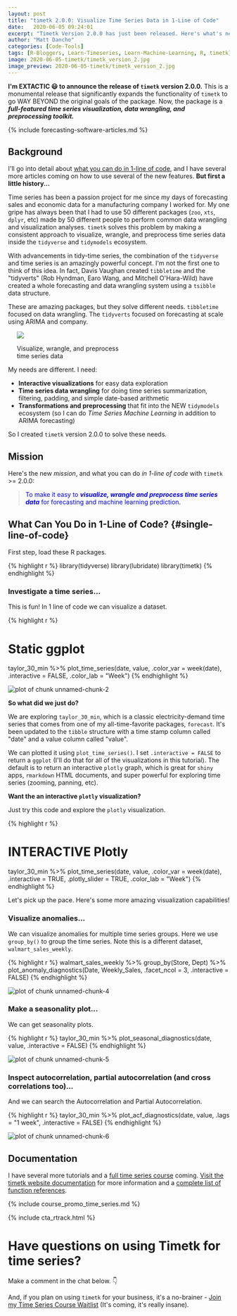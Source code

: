 ```yaml
---
layout: post
title: "timetk 2.0.0: Visualize Time Series Data in 1-Line of Code"
date:   2020-06-05 09:24:01
excerpt: "Timetk Version 2.0.0 has just been released. Here's what's new for time series data analysis."
author: "Matt Dancho"
categories: [Code-Tools]
tags: [R-Bloggers, Learn-Timeseries, Learn-Machine-Learning, R, timetk]
image: 2020-06-05-timetk/timetk_version_2.jpg
image_preview: 2020-06-05-timetk/timetk_version_2.jpg
---
```





__I'm EXTACTIC 😃 to announce the release of `timetk` version 2.0.0.__ This is a monumental release that significantly expands the functionality of `timetk` to go WAY BEYOND the original goals of the package. Now, the package is a ___full-featured time series visualization, data wrangling, and preprocessing toolkit.___ 

{% include forecasting-software-articles.md %}




## Background

I'll go into detail about [what you can do in 1-line of code](#single-line-of-code), and I have several more articles coming on how to use several of the new features. __But first a little history...__

Time series has been a passion project for me since my days of forecasting sales and economic data for a manufacturing company I worked for. My one gripe has always been that I had to use 50 different packages (`zoo`, `xts`, `dplyr`, etc) made by 50 different people to perform common data wrangling and visualization analyses. `timetk` solves this problem by making a consistent approach to visualize, wrangle, and preprocess time series data inside the `tidyverse` and `tidymodels` ecosystem. 

With advancements in tidy-time series, the combination of the `tidyverse` and time series is an amazingly powerful concept. I'm not the first one to think of this idea. In fact, Davis Vaughan created `tibbletime` and the "tidyverts" (Rob Hyndman, Earo Wang, and Mitchell O'Hara-Wild) have created a whole forecasting and data wrangling system using a `tsibble` data structure. 

These are amazing packages, but they solve different needs. `tibbletime` focused on data wrangling. The `tidyverts` focused on forecasting at scale using ARIMA and company. 

<div class="pull-right hidden-xs" style="width:50%; margin-left:20px;">
  <a href="#" target="_blank">
  <img class="img-responsive" src="/assets/2020-06-05-timetk/timetk_version_2.jpg"> 
  </a>
  <p class="date text-center">Visualize, wrangle, and preprocess time series data</p>
</div>

My needs are different. I need:

- __Interactive visualizations__ for easy data exploration
- __Time series data wrangling__ for doing time series summarization, filtering, padding, and simple date-based arithmetic
- __Transformations and preprocessing__ that fit into the NEW `tidymodels` ecosystem (so I can do _Time Series Machine Learning_ in addition to ARIMA forecasting)

So I created `timetk` version 2.0.0 to solve these needs. 




## Mission

Here's the new _mission_, and what you can do _in 1-line of code_ with `timetk` >= 2.0.0:

> <span style="color:blue;">To make it easy to ___visualize, wrangle and preprocess time series data___ for forecasting and machine learning prediction. </span>

## What Can You Do in 1-Line of Code? {#single-line-of-code}

First step, load these R packages.


{% highlight r %}
library(tidyverse)
library(lubridate)
library(timetk)
{% endhighlight %}

### Investigate a time series...

This is fun! In 1 line of code we can visualize a dataset. 


{% highlight r %}
# Static ggplot
taylor_30_min %>%
    plot_time_series(date, value, .color_var = week(date),
                     .interactive = FALSE, .color_lab = "Week")
{% endhighlight %}

![plot of chunk unnamed-chunk-2](/figure/source/2020-06-05-timetk-vesion-2-announcement/unnamed-chunk-2-1.png)

__So what did we just do?__

We are exploring `taylor_30_min`, which is a classic electricity-demand time series that comes from one of my all-time-favorite packages, `forecast`. It's been updated to the `tibble` structure with a time stamp column called "date" and a value column called "value". 

We can plotted it using `plot_time_series()`. I set `.interactive = FALSE` to return a `ggplot` (I'll do that for all of the visualizations in this tutorial). The default is to return an interactive `plotly` graph, which is great for `shiny` apps, `rmarkdown` HTML documents, and super powerful for exploring time series (zooming, panning, etc). 

__Want the an interactive `plotly` visualization?__ 

Just try this code and explore the `plotly` visualization.


{% highlight r %}
# INTERACTIVE Plotly
taylor_30_min %>%
    plot_time_series(date, value, .color_var = week(date),
                     .interactive = TRUE, .plotly_slider = TRUE, .color_lab = "Week")
{% endhighlight %}

Let's pick up the pace. Here's some more amazing visualization capabilities!

### Visualize anomalies...

We can visualize anomalies for multiple time series groups. Here we use `group_by()` to group the time series. Note this is a different dataset, `walmart_sales_weekly`.


{% highlight r %}
walmart_sales_weekly %>%
    group_by(Store, Dept) %>%
    plot_anomaly_diagnostics(Date, Weekly_Sales, 
                             .facet_ncol = 3, .interactive = FALSE)
{% endhighlight %}

![plot of chunk unnamed-chunk-4](/figure/source/2020-06-05-timetk-vesion-2-announcement/unnamed-chunk-4-1.png)

### Make a seasonality plot...

We can get seasonality plots. 


{% highlight r %}
taylor_30_min %>%
    plot_seasonal_diagnostics(date, value, .interactive = FALSE)
{% endhighlight %}

![plot of chunk unnamed-chunk-5](/figure/source/2020-06-05-timetk-vesion-2-announcement/unnamed-chunk-5-1.png)

### Inspect autocorrelation, partial autocorrelation (and cross correlations too)...

And we can search the Autocorrelation and Partial Autocorrelation. 


{% highlight r %}
taylor_30_min %>%
    plot_acf_diagnostics(date, value, .lags = "1 week", .interactive = FALSE)
{% endhighlight %}

![plot of chunk unnamed-chunk-6](/figure/source/2020-06-05-timetk-vesion-2-announcement/unnamed-chunk-6-1.png)




## Documentation

I have several more tutorials and a [full time series course](https://mailchi.mp/business-science/time-series-forecasting-course-coming-soon) coming. [Visit the timetk website documentation](https://business-science.github.io/timetk/) for more information and a [complete list of function references](https://business-science.github.io/timetk/reference/index.html). 


{% include course_promo_time_series.md %}

{% include cta_rtrack.html %}


# Have questions on using Timetk for time series?

Make a comment in the chat below. 👇

And, if you plan on using `timetk` for your business, it's a no-brainer - [Join my Time Series Course Waitlist](https://mailchi.mp/business-science/webinars) (It's coming, it's really insane). 
